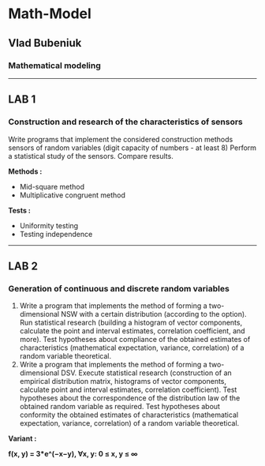 # Math-Model

## Vlad Bubeniuk
### Mathematical modeling
---
## LAB 1

### Construction and research of the characteristics  of sensors

Write programs that implement the considered construction methods
sensors of random variables (digit capacity of numbers - at least 8)
Perform a statistical study of the sensors.
Compare results.

**Methods :**
* Mid-square method
* Multiplicative congruent method

**Tests :**
* Uniformity testing
* Testing independence
---
## LAB 2

### Generation of continuous and discrete random variables

1. Write a program that implements the method of forming a two-dimensional NSW with
a certain distribution (according to the option). Run statistical
research (building a histogram of vector components, calculate the point
and interval estimates, correlation coefficient, and more). Test hypotheses about
compliance of the obtained estimates of characteristics (mathematical expectation,
variance, correlation) of a random variable theoretical.
2. Write a program that implements the method of forming a two-dimensional DSV. Execute
statistical research (construction of an empirical distribution matrix,
histograms of vector components, calculate point and interval estimates,
correlation coefficient). Test hypotheses about the correspondence of the distribution law
of the obtained random variable as required. Test hypotheses about conformity
the obtained estimates of characteristics (mathematical expectation, variance,
correlation) of a random variable theoretical.

**Variant :**

**f(x, y) = 3*e^(−x−y), ∀x, y: 0 ≤ x, y ≤ ∞**
